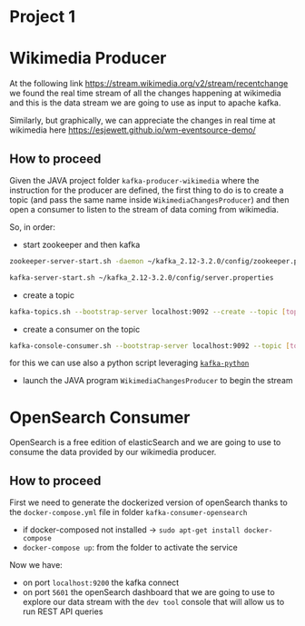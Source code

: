 # Project 1 

# Wikimedia Producer


At the following link https://stream.wikimedia.org/v2/stream/recentchange we found the real time stream of all the changes happening at wikimedia and this is the data stream we are going to use as input to apache kafka.

Similarly, but graphically, we can appreciate the changes in real time at wikimedia here https://esjewett.github.io/wm-eventsource-demo/


## How to proceed

Given the JAVA project folder `kafka-producer-wikimedia` where the instruction for the producer are defined,
the first thing to do is to create a topic (and pass the same name inside `WikimediaChangesProducer`) and then open a consumer to listen to the stream of data coming from wikimedia.

So, in order:

* start zookeeper and then kafka

```sh
zookeeper-server-start.sh -daemon ~/kafka_2.12-3.2.0/config/zookeeper.properties

kafka-server-start.sh ~/kafka_2.12-3.2.0/config/server.properties
```

* create a topic

```sh
kafka-topics.sh --bootstrap-server localhost:9092 --create --topic [topic_name] --partitions [num_of_partitions] --replication-factor 1
```

* create a consumer on the topic

```sh
kafka-console-consumer.sh --bootstrap-server localhost:9092 --topic [topic_name]
```

for this we can use also a python script leveraging [`kafka-python`](launch_consumer.py)

* launch the JAVA program `WikimediaChangesProducer` to begin the stream


# OpenSearch Consumer

OpenSearch is a free edition of elasticSearch and we are going to use to consume the data provided by our wikimedia producer.

## How to proceed

First we need to generate the dockerized version of openSearch thanks to the `docker-compose.yml` file in folder `kafka-consumer-opensearch`

* if docker-composed not installed -> `sudo apt-get install docker-compose`
* `docker-compose up`: from the folder to activate the service

Now we have:

* on port `localhost:9200` the kafka connect
* on port `5601` the openSearch dashboard that we are going to use to explore our data stream with the `dev tool` console that will allow us to run REST API queries